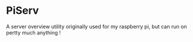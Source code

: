 # PiServ
A server overview utility originally used for my raspberry pi, but can run on pertty much anything !
